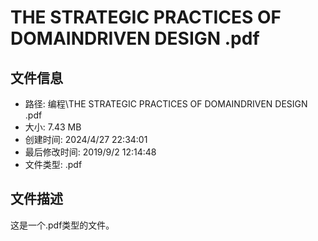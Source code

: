 ﻿# THE STRATEGIC PRACTICES OF DOMAINDRIVEN DESIGN .pdf

## 文件信息
- 路径: 编程\THE STRATEGIC PRACTICES OF DOMAINDRIVEN DESIGN .pdf
- 大小: 7.43 MB
- 创建时间: 2024/4/27 22:34:01
- 最后修改时间: 2019/9/2 12:14:48
- 文件类型: .pdf

## 文件描述
这是一个.pdf类型的文件。

